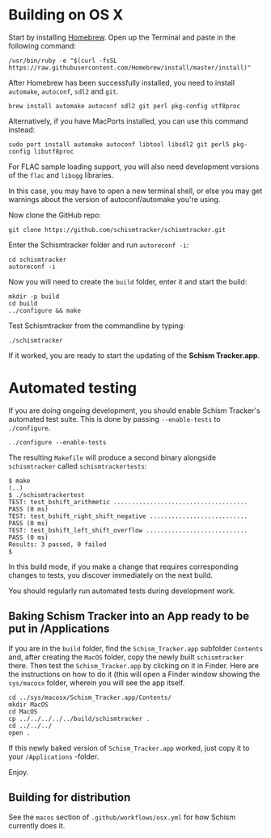 # Building on OS X

Start by installing [Homebrew](http://brew.sh/). Open up the Terminal and paste
in the following command:

	/usr/bin/ruby -e "$(curl -fsSL https://raw.githubusercontent.com/Homebrew/install/master/install)"

After Homebrew has been successfully installed, you need to install `automake`,
`autoconf`, `sdl2` and `git`.

	brew install automake autoconf sdl2 git perl pkg-config utf8proc

Alternatively, if you have MacPorts installed, you can use this command
instead:

	sudo port install automake autoconf libtool libsdl2 git perl5 pkg-config libutf8proc

For FLAC sample loading support, you will also need development versions of the
`flac` and `libogg` libraries.

In this case, you may have to open a new terminal shell, or else you may get
warnings about the version of autoconf/automake you're using.

Now clone the GitHub repo:

	git clone https://github.com/schismtracker/schismtracker.git

Enter the Schismtracker folder and run `autoreconf -i`:

	cd schismtracker
	autoreconf -i

Now you will need to create the `build` folder, enter it and start the build:

	mkdir -p build
	cd build
	../configure && make

Test Schismtracker from the commandline by typing:

	./schismtracker

If it worked, you are ready to start the updating of the **Schism
Tracker.app**.


# Automated testing

If you are doing ongoing development, you should enable Schism Tracker's
automated test suite. This is done by passing `--enable-tests` to
`./configure`.

	../configure --enable-tests

The resulting `Makefile` will produce a second binary alongside
`schismtracker` called `schismtrackertests`:

	$ make
	(..)
	$ ./schismtrackertest
	TEST: test_bshift_arithmetic ..................................... PASS (0 ms)
	TEST: test_bshift_right_shift_negative ........................... PASS (0 ms)
	TEST: test_bshift_left_shift_overflow ............................ PASS (0 ms)
	Results: 3 passed, 0 failed
	$

In this build mode, if you make a change that requires corresponding changes
to tests, you discover immediately on the next build.

You should regularly run automated tests during development work.


## Baking Schism Tracker into an App ready to be put in /Applications

If you are in the `build` folder, find the `Schism_Tracker.app` subfolder
`Contents` and, after creating the `MacOS` folder, copy the newly built
`schismtracker` there. Then test the `Schism_Tracker.app` by clicking on it in
Finder. Here are the instructions on how to do it (this will open a Finder
window showing the `sys/macosx` folder, wherein you will see the app itself.

	cd ../sys/macosx/Schism_Tracker.app/Contents/
	mkdir MacOS
	cd MacOS
	cp ../../../../../build/schismtracker .
	cd ../../../
	open .

If this newly baked version of `Schism_Tracker.app` worked, just copy it to
your `/Applications` -folder.

Enjoy.


## Building for distribution

See the `macos` section of `.github/workflows/osx.yml` for how Schism
currently does it.

